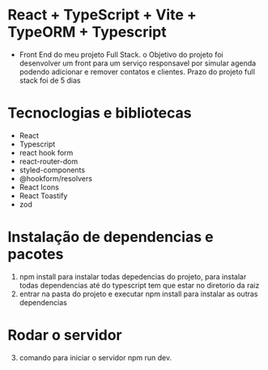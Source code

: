 # React + TypeScript + Vite + TypeORM + Typescript
- Front End do meu projeto Full Stack. o Objetivo do projeto foi desenvolver um front para um serviço responsavel por simular agenda podendo adicionar e remover contatos e clientes. Prazo do projeto full stack foi de 5 dias

# Tecnoclogias e bibliotecas
- React
- Typescript
- react hook form
- react-router-dom
- styled-components
- @hookform/resolvers
- React Icons
- React Toastify
- zod
 # Instalação de dependencias e pacotes
1. npm install para instalar todas depedencias do projeto, para instalar todas dependencias até do typescript tem que estar no 
diretorio da raiz
2. entrar na pasta do projeto e executar npm install para instalar as outras dependencias

# Rodar o servidor
3. comando para iniciar o servidor npm run dev.

   
